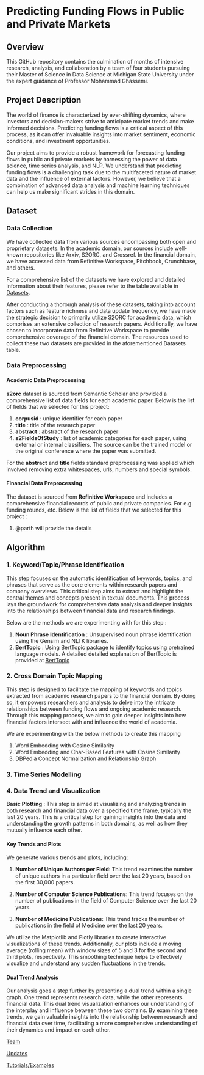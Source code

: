 # Predicting Funding Flows in Public and Private Markets

## Overview
This GitHub repository contains the culmination of months of intensive research, analysis, and collaboration by a team of four students pursuing their Master of Science in Data Science at Michigan State University under the expert guidance of Professor Mohammad Ghassemi.

## Project Description
The world of finance is characterized by ever-shifting dynamics, where investors and decision-makers strive to anticipate market trends and make informed decisions. Predicting funding flows is a critical aspect of this process, as it can offer invaluable insights into market sentiment, economic conditions, and investment opportunities.

Our project aims to provide a robust framework for forecasting funding flows in public and private markets by harnessing the power of data science, time series analysis, and NLP. We understand that predicting funding flows is a challenging task due to the multifaceted nature of market data and the influence of external factors. However, we believe that a combination of advanced data analysis and machine learning techniques can help us make significant strides in this domain.

## Dataset
### Data Collection
We have collected data from various sources encompassing both open and proprietary datasets. In the academic domain, our sources include well-known repositories like Arxiv, S2ORC, and Crossref. In the financial domain, we have accessed data from Refinitive Workspace, Pitchbook, Crunchbase, and others.

For a comprehensive list of the datasets we have explored and detailed information about their features, please refer to the table available in [Datasets](static/datasets.md).

After conducting a thorough analysis of these datasets, taking into account factors such as feature richness and data update frequency, we have made the strategic decision to primarily utilize S2ORC for academic data, which comprises an extensive collection of research papers. Additionally, we have chosen to incorporate data from Refinitive Workspace to provide comprehensive coverage of the financial domain. The resources used to collect these two datasets are provided in the aforementioned Datasets table.

### Data Preprocessing
#### Academic Data Preprocessing
**s2orc** dataset is sourced from Semantic Scholar and provided a comprehensive list of data fields for each academic paper. Below is the list of fields that we selected for this project:
1. **corpusid** : unique identifier for each paper
2. **title** : title of the research paper
3. **abstract** : abstract of the research paper
4. **s2FieldsOfStudy** : list of academic categories for each paper, using external or internal classifiers. The source can be the trained model or the original conference where the paper was submitted.

For the **abstract** and **title** fields standard preprocessing was applied which involved removing extra whitespaces, urls, numbers and special symbols.

#### Financial Data Preprocessing
The dataset is sourced from **Refinitive Workspace** and includes a comprehensive financial records of public and private companies. For e.g. funding rounds, etc. Below is the list of fields that we selected for this project :
1. @parth will provide the details

## Algorithm
### 1. Keyword/Topic/Phrase Identification
This step focuses on the automatic identification of keywords, topics, and phrases that serve as the core elements within research papers and company overviews. This critical step aims to extract and highlight the central themes and concepts present in textual documents. This process lays the groundwork for comprehensive data analysis and deeper insights into the relationships between financial data and research findings.

Below are the methods we are experimenting with for this step :  
1. **Noun Phrase Identification** : Unsupervised noun phrase identification using the Gensim and NLTK libraries. 
2. **BertTopic** : Using BertTopic package to identify topics using pretrained language models. A detailed detailed explanation of BertTopic is provided at [BertTopic](static/berttopic.md)

### 2. Cross Domain Topic Mapping
This step is designed to facilitate the mapping of keywords and topics extracted from academic research papers to the financial domain. By doing so, it empowers researchers and analysts to delve into the intricate relationships between funding flows and ongoing academic research. Through this mapping process, we aim to gain deeper insights into how financial factors intersect with and influence the world of academia.

We are experimenting with the below methods to create this mapping 
1. Word Embedding with Cosine Similarity
2. Word Embedding and Char-Based Features with Cosine Similarity
3. DBPedia Concept Normalization and Relationship Graph

### 3. Time Series Modelling
### 4. Data Trend and Visualization
**Basic Plotting** : 
This step is aimed at visualizing and analyzing trends in both research and financial data over a specified time frame, typically the last 20 years. This is a critical step for gaining insights into the data and understanding the growth patterns in both domains, as well as how they mutually influence each other.

#### Key Trends and Plots
We generate various trends and plots, including:

1. **Number of Unique Authors per Field**: This trend examines the number of unique authors in a particular field over the last 20 years, based on the first 30,000 papers.

2. **Number of Computer Science Publications**: This trend focuses on the number of publications in the field of Computer Science over the last 20 years.

3. **Number of Medicine Publications**: This trend tracks the number of publications in the field of Medicine over the last 20 years.

We utilize the Matplotlib and Plotly libraries to create interactive visualizations of these trends. Additionally, our plots include a moving average (rolling mean) with window sizes of 5 and 3 for the second and third plots, respectively. This smoothing technique helps to effectively visualize and understand any sudden fluctuations in the trends.

#### Dual Trend Analysis
Our analysis goes a step further by presenting a dual trend within a single graph. One trend represents research data, while the other represents financial data. This dual trend visualization enhances our understanding of the interplay and influence between these two domains.
By examining these trends, we gain valuable insights into the relationship between research and financial data over time, facilitating a more comprehensive understanding of their dynamics and impact on each other.


[Team](static/Teams.md)

[Updates](static/Updates.md)

[Tutorials/Examples](static/Tutorials.md)


